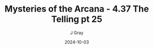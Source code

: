 ---
title: 'Mysteries of the Arcana - 4.37 The Telling pt 25'
alt: 'Mysteries of the Arcana'
date: '2024-10-03'
author: 'J Gray'
artist: 'Keira'
---